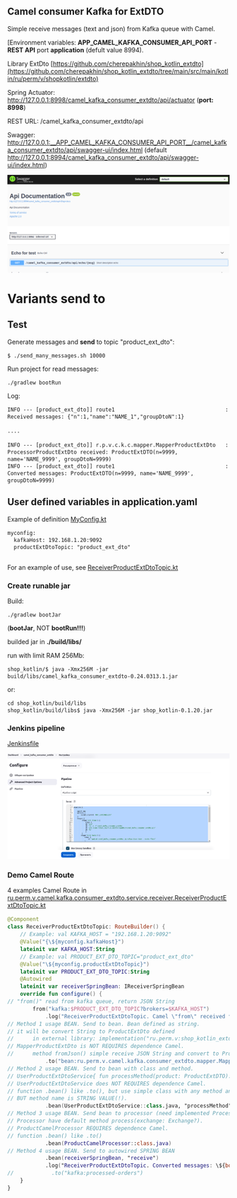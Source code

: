 ## Camel consumer Kafka for ExtDTO 

Simple receive messages (text and json) from Kafka queue with Camel.

[Environment variables:
__APP_CAMEL_KAFKA_CONSUMER_API_PORT__ - __REST API__ port __application__ (defult value 8994).

Library ExtDto [https://github.com/cherepakhin/shop_kotlin_extdto](https://github.com/cherepakhin/shop_kotlin_extdto/tree/main/src/main/kotlin/ru/perm/v/shopkotlin/extdto)

Spring Actuator: http://127.0.0.1:8998/camel_kafka_consumer_extdto/api/actuator (__port: 8998__)

REST URL: /camel_kafka_consumer_extdto/api

Swagger: http://127.0.0.1:__APP_CAMEL_KAFKA_CONSUMER_API_PORT__/camel_kafka_consumer_extdto/api/swagger-ui/index.html
(default http://127.0.0.1:8994/camel_kafka_consumer_extdto/api/swagger-ui/index.html)

![swagger](doc/swagger.png)

# Variants send to 
## Test

Generate messages and __send__ to topic "product_ext_dto":

````shell
$ ./send_many_messages.sh 10000
````

Run project for read messages:

````shell
./gradlew bootRun
````

Log:

````shell
INFO --- [product_ext_dto]] route1                                   : Received messages: {"n":1,"name":"NAME_1","groupDtoN":1}

....

INFO --- [product_ext_dto]] r.p.v.c.k.c.mapper.MapperProductExtDto   : ProcessorProductExtDto received: ProductExtDTO(n=9999, name='NAME_9999', groupDtoN=9999)
INFO --- [product_ext_dto]] route1                                   : Converted messages: ProductExtDTO(n=9999, name='NAME_9999', groupDtoN=9999)

````

## User defined variables in application.yaml

Example of definition [MyConfig.kt](https://github.com/cherepakhin/camel_kafka_consumer_extdto/blob/main/src/main/kotlin/ru/perm/v/camel/kafka/consumer_extdto/config/MyConfig.kt)

````shell
myconfig:
  kafkaHost: 192.168.1.20:9092
  productExtDtoTopic: "product_ext_dto"
  
````

For an example of use, see [ReceiverProductExtDtoTopic.kt](https://github.com/cherepakhin/camel_kafka_consumer_extdto/blob/main/src/main/kotlin/ru/perm/v/camel/kafka/consumer_extdto/service/receiver/ReceiverProductExtDtoTopic.kt)

<a id="create_runable"></a>
### Create runable jar

Build:

````shell
./gradlew bootJar
````
(**bootJar**, NOT **bootRun!!!**)

builded jar in **./build/libs/**

run with limit RAM 256Mb:

````shell
shop_kotlin/$ java -Xmx256M -jar build/libs/camel_kafka_consumer_extdto-0.24.0313.1.jar
````

or:

````shell
cd shop_kotlin/build/libs 
shop_kotlin/build/libs$ java -Xmx256M -jar shop_kotlin-0.1.20.jar
````
### Jenkins pipeline

[Jenkinsfile](https://github.com/cherepakhin/camel_kafka_consumer_extdto/blob/main/Jenkinsfile)

![jenkins_pipeline](doc/jenkins_pipeline.png)

### Demo Camel Route

4 examples Camel Route in [ru.perm.v.camel.kafka.consumer_extdto.service.receiver.ReceiverProductExtDtoTopic.kt](https://github.com/cherepakhin/camel_kafka_consumer_extdto/blob/main/ru/perm/v/camel/kafka.consumer_extdto/service/receiver/ReceiverProductExtDtoTopic.kt)

````kotlin
@Component
class ReceiverProductExtDtoTopic: RouteBuilder() {
    // Example: val KAFKA_HOST = "192.168.1.20:9092"
    @Value("{\${myconfig.kafkaHost}")
    lateinit var KAFKA_HOST:String
    // Example: val PRODUCT_EXT_DTO_TOPIC="product_ext_dto"
    @Value("\${myconfig.productExtDtoTopic}")
    lateinit var PRODUCT_EXT_DTO_TOPIC:String
    @Autowired
    lateinit var receiverSpringBean: IReceiverSpringBean
    override fun configure() {
// "from()" read from kafka queue, return JSON String
        from("kafka:$PRODUCT_EXT_DTO_TOPIC?brokers=$KAFKA_HOST")
            .log("ReceiverProductExtDtoTopic. Camel \"from\" received from Kafka queue ${PRODUCT_EXT_DTO_TOPIC} body=\${body}")
// Method 1 usage BEAN. Send to bean. Bean defined as string.
// it will be convert String to ProductExtDto defined
//      in external library: implementation("ru.perm.v:shop_kotlin_extdto".
// MapperProductExtDto is NOT REQUIRES dependence Camel.
//      method fromJson() simple receive JSON String and convert to ProductExtDto
            .to("bean:ru.perm.v.camel.kafka.consumer_extdto.mapper.MapperProductExtDto?method=fromJson")
// Method 2 usage BEAN. Send to bean with class and method.
// UserProductExtDtoService{ fun processMethod(product: ProductExtDTO): ProductExtDTO {...}}
// UserProductExtDtoService does NOT REQUIRES dependence Camel.
// function .bean() like .to(), but use simple class with any method and return any object.
// BUT method name is STRING VALUE(!).
            .bean(UserProductExtDtoService::class.java, "processMethod")
// Method 3 usage BEAN. Send bean to processor (need implemented Processor).
// Processor have default method process(exchange: Exchange?).
// ProductCamelProcessor REQUIRES dependence Camel.
// function .bean() like .to()
            .bean(ProductCamelProcessor::class.java)
// Method 4 usage BEAN. Send to autowired SPRING BEAN
            .bean(receiverSpringBean, "receive")
            .log("ReceiverProductExtDtoTopic. Converted messages: \${body}") // body is object ProductExtDto
//            .to("kafka:processed-orders")
    }
}
````